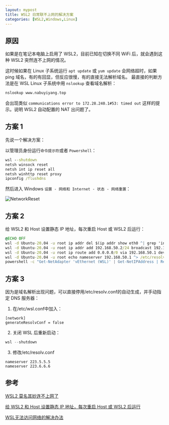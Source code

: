 ```yaml
---
layout: mypost
title: WSL2 日常联不上网的解决方案
categories: [WSL2,Windows,Linux]
---
```


## 原因

如果是在笔记本电脑上启用了 WSL2，目前已知在切换不同 WiFi 后，就会遇到这种 WSL2 突然连不上网的情况。 

这时候如果在 Linux 子系统运行 `apt update` 或 `yum update` 会网络超时，如果 ping 域名，有的有回显，但反应很慢，有的直接无法解析域名。
最直接的判断方法是在 WSL Linux 子系统中用 `nslookup` 查看域名解析：
```bash
nslookup www.nabuyiyang.top
```
会出现类似 `communications error to 172.28.240.1#53: timed out` 这样的提示。说明 WSL2 自动配置的 NAT 出问题了。

## 方案 1

先说一个解决方案：

以管理员身份运行`命令提示符`或者 `Powershell`：
```cmd
wsl --shutdown
netsh winsock reset
netsh int ip reset all
netsh winhttp reset proxy
ipconfig /flushdns
```
然后进入 Windows `设置 - 网络和 Internet - 状态 - 网络重置`：

![NetworkReset](NetworkReset.png)

## 方案 2

给 WSL2 和 Host 设置静态 IP 地址，每次重启 Host 或 WSL2 后运行：
```cmd
@ECHO OFF
wsl -d Ubuntu-20.04 -u root ip addr del $(ip addr show eth0 ^| grep 'inet\b' ^| awk '{print $2}' ^| head -n 1) dev eth0
wsl -d Ubuntu-20.04 -u root ip addr add 192.168.50.2/24 broadcast 192.168.50.255 dev eth0
wsl -d Ubuntu-20.04 -u root ip route add 0.0.0.0/0 via 192.168.50.1 dev eth0
wsl -d Ubuntu-20.04 -u root echo nameserver 192.168.50.1 ^> /etc/resolv.conf
powershell -c "Get-NetAdapter 'vEthernet (WSL)' | Get-NetIPAddress | Remove-NetIPAddress -Confirm:$False; New-NetIPAddress -IPAddress 192.168.50.1 -PrefixLength 24 -InterfaceAlias 'vEthernet (WSL)'; Get-NetNat | ? Name -Eq WSLNat | Remove-NetNat -Confirm:$False; New-NetNat -Name WSLNat -InternalIPInterfaceAddressPrefix 192.168.50.0/24;"
```

## 方案 3

因为是域名解析出现问题，可以直接停用/etc/resolv.conf的自动生成，并手动指定 DNS 服务器：
1. 在/etc/wsl.conf中加入：
```
[network]
generateResolvConf = false
```
2. 关闭 WSL 后重新启动：
```powershell
wsl --shutdown
```
3. 修改/etc/resolv.conf
```
nameserver 223.5.5.5
nameserver 223.6.6.6
```
## 参考

[WSL2 莫名其妙连不上网了](https://v2ex.com/t/797357) 

[给 WSL2 和 Host 设置静态 IP 地址，每次重启 Host 或 WSL2 后运行](https://gist.github.com/Youngv/04fe217edda61c9e78ed4c8dfac62a56) 

[WSL无法访问网络的解决办法](https://blog.csdn.net/wbvalid/article/details/115540217)
